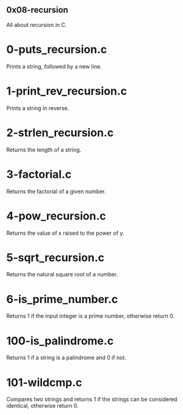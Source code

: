 ## 0x08-recursion
All about recursion in C.

# 0-puts_recursion.c
Prints a string, followed by a new line.

# 1-print_rev_recursion.c
Prints a string in reverse.

# 2-strlen_recursion.c
Returns the length of a string.

# 3-factorial.c
Returns the factorial of a given number.

# 4-pow_recursion.c
Returns the value of x raised to the power of y.

# 5-sqrt_recursion.c
Returns the natural square root of a number.

# 6-is_prime_number.c
Returns 1 if the input integer is a prime number, otherwise return 0.

# 100-is_palindrome.c
Returns 1 if a string is a palindrome and 0 if not.

# 101-wildcmp.c
Compares two strings and returns 1 if the strings can be considered
identical, otherwise return 0.
